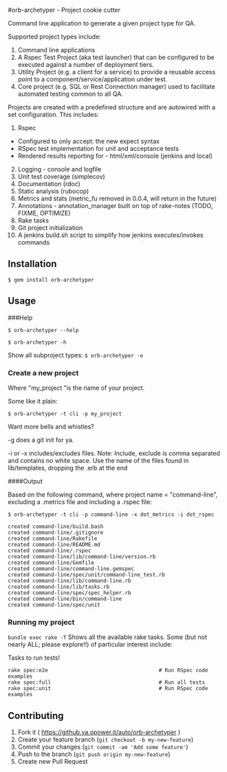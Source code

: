 #orb-archetyper - Project cookie cutter

Command line application to generate a given project type for QA.

Supported project types include:

1. Command line applications
2. A Rspec Test Project (aka test launcher) that can be configured to be executed against a number of deployment tiers.
3. Utility Project (e.g. a client for a service) to provide a reusable access point to a component/service/application under test.
4. Core project (e.g. SQL or Rest Connection manager) used to facilitate automated testing common to all QA.

Projects are created with a predefined structure and are autowired with a set configuration.
This includes:

1. Rspec
 + Configured to only accept: the new expect syntax
 + RSpec test implementation for unit and acceptance tests
 + Rendered results reporting for - html/xml/console (jenkins and local)
2. Logging - console and logfile
3. Unit test coverage (simplecov)
4. Documentation (rdoc)
5. Static analysis (rubocop)
6. Metrics and stats (metric_fu removed in 0.0.4, will return in the future)
7. Annotations - annotation_manager built on top of rake-notes (TODO, FIXME, OPTIMIZE)
8. Rake tasks
9. Git project initialization
10. A jenkins build.sh script to simplify how jenkins executes/invokes commands

## Installation

`$ gem install orb-archetyper`

## Usage

###Help

`$ orb-archetyper --help`

`$ orb-archetyper -h`

Show all subproject types:
`$ orb-archetyper -e`

### Create a new project
Where "my_project "is the name of your project.

Some like it plain:

`$ orb-archetyper -t cli -p my_project`

Want more bells and whistles?

-g does a git init for ya.

-i or -x includes/excludes files.
Note: Include, exclude is comma separated and contains no white space.
Use the name of the files found in lib/templates, dropping the .erb at the end

####Output

Based on the following command, where project name = "command-line", excluding a .metrics file and including a .rspec file:

`$ orb-archetyper -t cli -p command-line -x dot_metrics -i dot_rspec`

	created command-line/build.bash
	created command-line/.gitignore
	created command-line/Rakefile
	created command-line/README.md
	created command-line/.rspec
	created command-line/lib/command-line/version.rb
	created command-line/Gemfile
	created command-line/command-line.gemspec
	created command-line/spec/unit/command-line_test.rb
	created command-line/lib/command-line.rb
	created command-line/lib/tasks.rb
	created command-line/spec/spec_helper.rb
	created command-line/bin/command-line
	created command-line/spec/unit

### Running my project

`bundle exec rake -T`
Shows all the available rake tasks.  Some (but not nearly ALL; please explore!!) of particular interest include:

Tasks to run tests!
```
rake spec:e2e                                    # Run RSpec code examples
rake spec:full                                   # Run all tests
rake spec:unit                                   # Run RSpec code examples
```

## Contributing

1. Fork it ( https://github.va.opower.it/auto/orb-archetyper )
2. Create your feature branch (`git checkout -b my-new-feature`)
3. Commit your changes (`git commit -am 'Add some feature'`)
4. Push to the branch (`git push origin my-new-feature`)
5. Create new Pull Request
